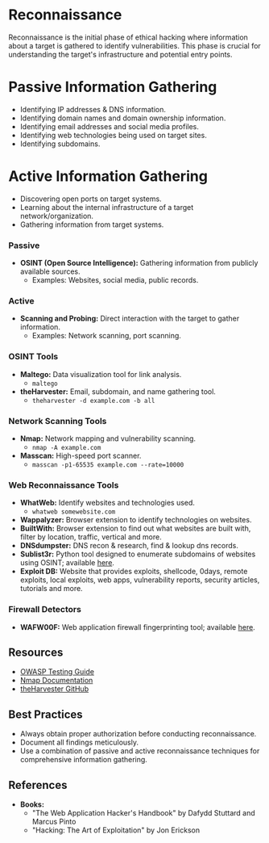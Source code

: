 # Reconnaissance

Reconnaissance is the initial phase of ethical hacking where information about a target is gathered to identify vulnerabilities. This phase is crucial for understanding the target's infrastructure and potential entry points.

# Passive Information Gathering

- Identifying IP addresses & DNS information.
- Identifying domain names and domain ownership information.
- Identifying email addresses and social media profiles.
- Identifying web technologies being used on target sites.
- Identifying subdomains.

# Active Information Gathering

- Discovering open ports on target systems.
- Learning about the internal infrastructure of a target network/organization.
- Gathering information from target systems.

### Passive
- **OSINT (Open Source Intelligence):** Gathering information from publicly available sources.
  - Examples: Websites, social media, public records.

### Active
- **Scanning and Probing:** Direct interaction with the target to gather information.
  - Examples: Network scanning, port scanning.

### OSINT Tools
- **Maltego:** Data visualization tool for link analysis.
  - `maltego`
- **theHarvester:** Email, subdomain, and name gathering tool.
  - `theharvester -d example.com -b all`

### Network Scanning Tools
- **Nmap:** Network mapping and vulnerability scanning.
  - `nmap -A example.com`
- **Masscan:** High-speed port scanner.
  - `masscan -p1-65535 example.com --rate=10000`

### Web Reconnaissance Tools
- **WhatWeb:** Identify websites and technologies used.
  - `whatweb somewebsite.com`
- **Wappalyzer:** Browser extension to identify technologies on websites.
- **BuiltWith:** Browser extension to find out what websites are built with, filter by location, traffic, vertical and more.
- **DNSdumpster:** DNS recon & research, find & lookup dns records.
- **Sublist3r:** Python tool designed to enumerate subdomains of websites using OSINT; available [here](https://github.com/aboul3la/Sublist3r).
- **Exploit DB:** Website that provides exploits, shellcode, 0days, remote exploits, local exploits, web apps, vulnerability reports, security articles, tutorials and more.

### Firewall Detectors
- **WAFW00F:** Web application firewall fingerprinting tool; available [here](https://github.com/EnableSecurity/wafw00f).

## Resources
- [OWASP Testing Guide](https://owasp.org/www-project-web-security-testing-guide/)
- [Nmap Documentation](https://nmap.org/book/man.html)
- [theHarvester GitHub](https://github.com/laramies/theHarvester)

## Best Practices
- Always obtain proper authorization before conducting reconnaissance.
- Document all findings meticulously.
- Use a combination of passive and active reconnaissance techniques for comprehensive information gathering.

## References
- **Books:** 
  - "The Web Application Hacker's Handbook" by Dafydd Stuttard and Marcus Pinto
  - "Hacking: The Art of Exploitation" by Jon Erickson
